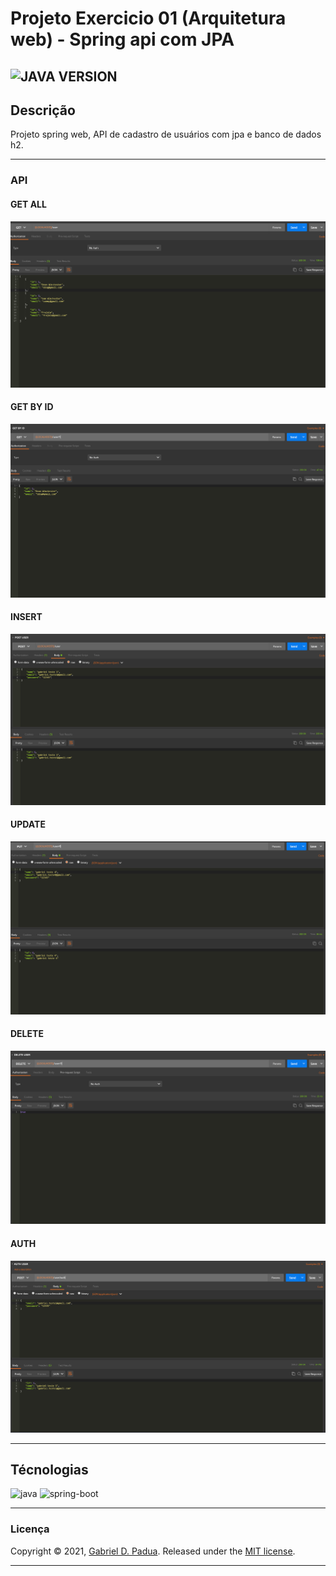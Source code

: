 # Projeto Exercicio 01 (Arquitetura web) - Spring api com JPA

> 
![JAVA VERSION][java-image]
---

## Descrição

Projeto spring web, API de cadastro de usuários com jpa e banco de dados h2.

---

### API

#### GET ALL

![](./docs/print1.png)


#### GET BY ID

![](./docs/print2.png)


#### INSERT

![](./docs/print3.png)


#### UPDATE

![](./docs/print6.png)

#### DELETE

![](./docs/print4.png)

#### AUTH

![](./docs/print5.png)

---

## Técnologias

<div>

<img alt="java" width="60px" src="https://img.icons8.com/nolan/64/java-coffee-cup-logo.png"/>

<img alt="spring-boot" width="60px" src="https://img.icons8.com/color/48/000000/spring-logo.png"/>


</div>

---

### Licença

Copyright © 2021, [Gabriel D. Padua](https://github.com/gabrielDpadua21).
Released under the [MIT license](LICENSE).

***

<!-- Markdown link & img dfn's -->
[java-image]:https://img.shields.io/badge/java-v%2011-red